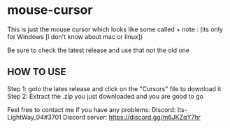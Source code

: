 # mouse-cursor
This is just the mouse cursor which looks like some called +
note : (its only for Windows [i don't know about mac or linux])

Be sure to check the latest release and use that not the old one

## HOW TO USE

Step 1: goto the lates release and click on the "Cursors" file to download it
Step 2: Extract the .zip you just downloaded and you are good to go


Feel free to contact me if you have any problems:
Discord: Its-LightWay_04#3701
Discord server: https://discord.gg/m6JKZqY7hr
